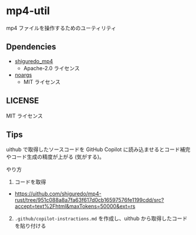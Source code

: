 # mp4-util

mp4 ファイルを操作するためのユーティリティ

## Dpendencies

- [shiguredo_mp4](https://github.com/shiguredo/mp4-rust/tree/develop?tab=Apache-2.0-1-ov-file#readme)
  - Apache-2.0 ライセンス
- [noargs](https://github.com/sile/noargs?tab=MIT-1-ov-file)
  - MIT ライセンス

## LICENSE

MIT ライセンス

## Tips

uithub で取得したソースコードを GitHub Copilot に読み込ませるとコード補完やコード生成の精度が上がる (気がする)。

やり方

1. コードを取得
  - https://uithub.com/shiguredo/mp4-rust/tree/951c088a8a7fa63f617d0cb16597576fe1199cdd/src?accept=text%2Fhtml&maxTokens=50000&ext=rs
2. `.github/copilot-instractions.md` を作成し、uithub から取得したコードを貼り付ける
